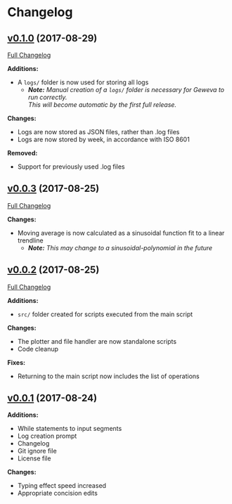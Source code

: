 # Changelog
## [v0.1.0](https://github.com/aemx/geweva/tree/0.1.0) (2017-08-29)

[Full Changelog](https://github.com/aemx/geweva/compare/0.0.3...0.1.0)

**Additions:**

- A `logs/` folder is now used for storing all logs
    - _**Note:** Manual creation of a `logs/` folder is necessary for Geweva to run correctly.  
    This will become automatic by the first full release._

**Changes:**

- Logs are now stored as JSON files, rather than .log files
- Logs are now stored by week, in accordance with ISO 8601

**Removed:**

- Support for previously used .log files

## [v0.0.3](https://github.com/aemx/geweva/tree/0.0.3) (2017-08-25)

[Full Changelog](https://github.com/aemx/geweva/compare/0.0.2...0.0.3)

**Changes:**

- Moving average is now calculated as a sinusoidal function fit to a linear trendline
    - _**Note:** This may change to a sinusoidal-polynomial in the future_

## [v0.0.2](https://github.com/aemx/geweva/tree/0.0.2) (2017-08-25)

[Full Changelog](https://github.com/aemx/geweva/compare/0.0.1...0.0.2)

**Additions:**

- `src/` folder created for scripts executed from the main script

**Changes:**

- The plotter and file handler are now standalone scripts
- Code cleanup

**Fixes:**

- Returning to the main script now includes the list of operations

## [v0.0.1](https://github.com/aemx/geweva/tree/0.0.1) (2017-08-24)

**Additions:**

- While statements to input segments
- Log creation prompt
- Changelog
- Git ignore file
- License file

**Changes:**

- Typing effect speed increased
- Appropriate concision edits